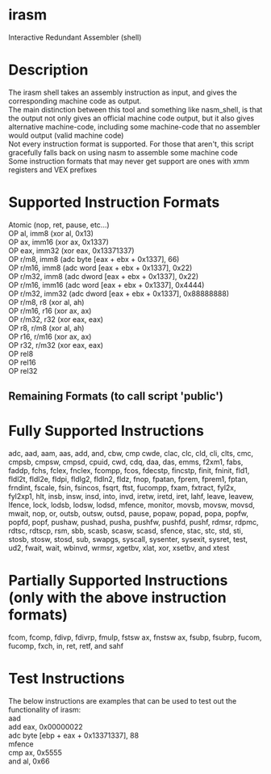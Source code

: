 # irasm
Interactive Redundant Assembler (shell)

# Description
The irasm shell takes an assembly instruction as input, and gives the corresponding machine code as output.<br>
The main distinction between this tool and something like nasm_shell, is that the output not only gives an official machine code output, but it also gives alternative machine-code, including some machine-code that no assembler would output (valid machine code)<br>
Not every instruction format is supported. For those that aren't, this script gracefully falls back on using nasm to assemble some machine code<br>
Some instruction formats that may never get support are ones with xmm registers and VEX prefixes

# Supported Instruction Formats
Atomic (nop, ret, pause, etc...)<br>
OP al, imm8 (xor al, 0x13)<br>
OP ax, imm16 (xor ax, 0x1337)<br>
OP eax, imm32 (xor eax, 0x13371337)<br>
OP r/m8, imm8 (adc byte [eax + ebx + 0x1337], 66)<br>
OP r/m16, imm8 (adc word [eax + ebx + 0x1337], 0x22)<br>
OP r/m32, imm8 (adc dword [eax + ebx + 0x1337], 0x22)<br>
OP r/m16, imm16 (adc word [eax + ebx + 0x1337], 0x4444)<br>
OP r/m32, imm32 (adc dword [eax + ebx + 0x1337], 0x88888888)<br>
OP r/m8, r8 (xor al, ah)<br>
OP r/m16, r16 (xor ax, ax)<br>
OP r/m32, r32 (xor eax, eax)<br>
OP r8, r/m8 (xor al, ah)<br>
OP r16, r/m16 (xor ax, ax)<br>
OP r32, r/m32 (xor eax, eax)<br>
OP rel8<br>
OP rel16<br>
OP rel32<br>

## Remaining Formats (to call script 'public')


# Fully Supported Instructions
adc, aad, aam, aas, add, and, cbw, cmp cwde, clac, clc, cld, cli, clts, cmc, cmpsb, cmpsw, cmpsd, cpuid, cwd, cdq, daa, das, emms, f2xm1, fabs, faddp, fchs, fclex, fnclex, fcompp, fcos, fdecstp, fincstp, finit, fninit, fld1, fldl2t, fldl2e, fldpi, fldlg2, fldln2, fldz, fnop, fpatan, fprem, fprem1, fptan, frndint, fscale, fsin, fsincos, fsqrt, ftst, fucompp, fxam, fxtract, fyl2x, fyl2xp1, hlt, insb, insw, insd, into, invd, iretw, iretd, iret, lahf, leave, leavew, lfence, lock, lodsb, lodsw, lodsd, mfence, monitor, movsb, movsw, movsd, mwait, nop, or, outsb, outsw, outsd, pause, popaw, popad, popa, popfw, popfd, popf, pushaw, pushad, pusha, pushfw, pushfd, pushf, rdmsr, rdpmc, rdtsc, rdtscp, rsm, sbb, scasb, scasw, scasd, sfence, stac, stc, std, sti, stosb, stosw, stosd, sub, swapgs, syscall, sysenter, sysexit, sysret, test, ud2, fwait, wait, wbinvd, wrmsr, xgetbv, xlat, xor, xsetbv, and xtest

# Partially Supported Instructions (only with the above instruction formats)
fcom, fcomp, fdivp, fdivrp, fmulp, fstsw ax, fnstsw ax, fsubp, fsubrp, fucom, fucomp, fxch, in, ret, retf, and sahf

# Test Instructions
The below instructions are examples that can be used to test out the functionality of irasm:<br>
aad<br>
add eax, 0x00000022<br>
adc byte [ebp + eax + 0x13371337], 88<br>
mfence<br>
cmp ax, 0x5555<br>
and al, 0x66<br>
